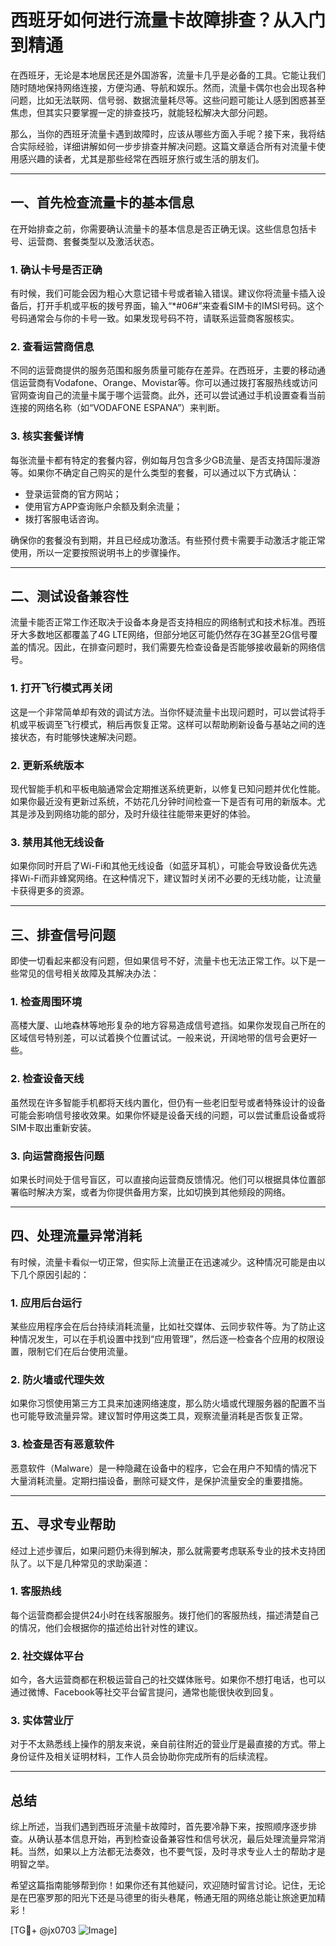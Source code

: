 # 西班牙如何进行流量卡故障排查？从入门到精通

在西班牙，无论是本地居民还是外国游客，流量卡几乎是必备的工具。它能让我们随时随地保持网络连接，方便沟通、导航和娱乐。然而，流量卡偶尔也会出现各种问题，比如无法联网、信号弱、数据流量耗尽等。这些问题可能让人感到困惑甚至焦虑，但其实只要掌握一定的排查技巧，就能轻松解决大部分问题。

那么，当你的西班牙流量卡遇到故障时，应该从哪些方面入手呢？接下来，我将结合实际经验，详细讲解如何一步步排查并解决问题。这篇文章适合所有对流量卡使用感兴趣的读者，尤其是那些经常在西班牙旅行或生活的朋友们。

---

## 一、首先检查流量卡的基本信息

在开始排查之前，你需要确认流量卡的基本信息是否正确无误。这些信息包括卡号、运营商、套餐类型以及激活状态。

### 1. 确认卡号是否正确
有时候，我们可能会因为粗心大意记错卡号或者输入错误。建议你将流量卡插入设备后，打开手机或平板的拨号界面，输入“*#06#”来查看SIM卡的IMSI号码。这个号码通常会与你的卡号一致。如果发现号码不符，请联系运营商客服核实。

### 2. 查看运营商信息
不同的运营商提供的服务范围和服务质量可能存在差异。在西班牙，主要的移动通信运营商有Vodafone、Orange、Movistar等。你可以通过拨打客服热线或访问官网查询自己的流量卡属于哪个运营商。此外，还可以尝试通过手机设置查看当前连接的网络名称（如“VODAFONE ESPANA”）来判断。

### 3. 核实套餐详情
每张流量卡都有特定的套餐内容，例如每月包含多少GB流量、是否支持国际漫游等。如果你不确定自己购买的是什么类型的套餐，可以通过以下方式确认：
- 登录运营商的官方网站；
- 使用官方APP查询账户余额及剩余流量；
- 拨打客服电话咨询。

确保你的套餐没有到期，并且已经成功激活。有些预付费卡需要手动激活才能正常使用，所以一定要按照说明书上的步骤操作。

---

## 二、测试设备兼容性

流量卡能否正常工作还取决于设备本身是否支持相应的网络制式和技术标准。西班牙大多数地区都覆盖了4G LTE网络，但部分地区可能仍然存在3G甚至2G信号覆盖的情况。因此，在排查问题时，我们需要先检查设备是否能够接收最新的网络信号。

### 1. 打开飞行模式再关闭
这是一个非常简单却有效的调试方法。当你怀疑流量卡出现问题时，可以尝试将手机或平板调至飞行模式，稍后再恢复正常。这样可以帮助刷新设备与基站之间的连接状态，有时能够快速解决问题。

### 2. 更新系统版本
现代智能手机和平板电脑通常会定期推送系统更新，以修复已知问题并优化性能。如果你最近没有更新过系统，不妨花几分钟时间检查一下是否有可用的新版本。尤其是涉及到网络功能的部分，及时升级往往能带来更好的体验。

### 3. 禁用其他无线设备
如果你同时开启了Wi-Fi和其他无线设备（如蓝牙耳机），可能会导致设备优先选择Wi-Fi而非蜂窝网络。在这种情况下，建议暂时关闭不必要的无线功能，让流量卡获得更多的资源。

---

## 三、排查信号问题

即使一切看起来都没有问题，但如果信号不好，流量卡也无法正常工作。以下是一些常见的信号相关故障及其解决办法：

### 1. 检查周围环境
高楼大厦、山地森林等地形复杂的地方容易造成信号遮挡。如果你发现自己所在的区域信号特别差，可以试着换个位置试试。一般来说，开阔地带的信号会更好一些。

### 2. 检查设备天线
虽然现在许多智能手机都将天线内置化，但仍有一些老旧型号或者特殊设计的设备可能会影响信号接收效果。如果你怀疑是设备天线的问题，可以尝试重启设备或将SIM卡取出重新安装。

### 3. 向运营商报告问题
如果长时间处于信号盲区，可以直接向运营商反馈情况。他们可以根据具体位置部署临时解决方案，或者为你提供备用方案，比如切换到其他频段的网络。

---

## 四、处理流量异常消耗

有时候，流量卡看似一切正常，但实际上流量正在迅速减少。这种情况可能是由以下几个原因引起的：

### 1. 应用后台运行
某些应用程序会在后台持续消耗流量，比如社交媒体、云同步软件等。为了防止这种情况发生，可以在手机设置中找到“应用管理”，然后逐一检查各个应用的权限设置，限制它们在后台使用流量。

### 2. 防火墙或代理失效
如果你习惯使用第三方工具来加速网络速度，那么防火墙或代理服务器的配置不当也可能导致流量异常。建议暂时停用这类工具，观察流量消耗是否恢复正常。

### 3. 检查是否有恶意软件
恶意软件（Malware）是一种隐藏在设备中的程序，它会在用户不知情的情况下大量消耗流量。定期扫描设备，删除可疑文件，是保护流量安全的重要措施。

---

## 五、寻求专业帮助

经过上述步骤后，如果问题仍未得到解决，那么就需要考虑联系专业的技术支持团队了。以下是几种常见的求助渠道：

### 1. 客服热线
每个运营商都会提供24小时在线客服服务。拨打他们的客服热线，描述清楚自己的情况，他们会根据你的描述给出针对性的建议。

### 2. 社交媒体平台
如今，各大运营商都在积极运营自己的社交媒体账号。如果你不想打电话，也可以通过微博、Facebook等社交平台留言提问，通常也能很快收到回复。

### 3. 实体营业厅
对于不太熟悉线上操作的朋友来说，亲自前往附近的营业厅是最直接的方式。带上身份证件及相关证明材料，工作人员会协助你完成所有的后续流程。

---

## 总结

综上所述，当我们遇到西班牙流量卡故障时，首先要冷静下来，按照顺序逐步排查。从确认基本信息开始，再到检查设备兼容性和信号状况，最后处理流量异常消耗。当然，如果以上方法都无法奏效，也不要气馁，及时寻求专业人士的帮助才是明智之举。

希望这篇指南能够帮到你！如果你还有其他疑问，欢迎随时留言讨论。记住，无论是在巴塞罗那的阳光下还是马德里的街头巷尾，畅通无阻的网络总能让旅途更加精彩！

[TG💪+ @jx0703 ![Image](https://github.com/user-attachments/assets/dbca1d08-cadb-493c-b0ec-ad6f7a83f270)]